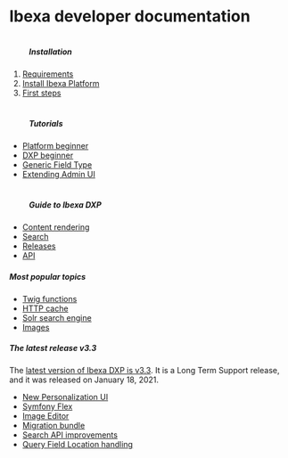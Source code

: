 <div class="front-page">
    <div class="row">
        <h1>Ibexa developer documentation</h1>
    </div>
    <div class="row mt-5 pb-4">
        <div class="col-lg px-2 px-lg-4">
            <div class="tile">
                <div class="row">
                    <div class="col-lg">
                        <h5 class="tile-title">
                            <svg class="tile-icon align-middle" width="32" height="32">
                                <use fill="var(--ibexa-jazzberry)" xlink:href="images/ez-icons.svg#publish"></use>
                            </svg>
                            Installation
                        </h5>
                        <div class="tile-body">
                            <ol>
                                <li><a href="getting_started/requirements/">Requirements</a></li>
                                <li><a href="getting_started/install_ez_platform/">Install Ibexa Platform</a></li>
                                <li><a href="getting_started/first_steps/">First steps</a></li>
                            </ol>
                        </div>
                    </div>
                </div>
            </div>
        </div>
        <div class="col-lg px-2">
            <div class="tile">
                <div class="row">
                    <div class="col-lg">
                        <h5 class="tile-title">
                            <svg class="tile-icon align-middle" width="32" height="32">
                                <use fill="var(--ibexa-jazzberry)" xlink:href="images/ez-icons.svg#about"></use>
                            </svg>
                            Tutorials
                        </h5>
                        <div class="tile-body">
                            <ul>
                                <li><a href="tutorials/platform_beginner/building_a_bicycle_route_tracker_in_ez_platform/">Platform beginner</a></li>
                                <li><a href="tutorials/enterprise_beginner/ez_enterprise_beginner_tutorial_-_its_a_dogs_world/">DXP beginner</a></li>
                                <li><a href="tutorials/generic_field_type/creating_a_point2d_field_type/">Generic Field Type</a></li>
                                <li><a href="tutorials/extending_admin_ui/extending_admin_ui/">Extending Admin UI</a></li>
                            </ul>
                        </div>
                    </div>
                </div>
            </div>
        </div>
        <div class="col-lg px-2 px-lg-4">
            <div class="tile">
                <div class="row">
                    <div class="col-lg">
                        <h5 class="tile-title">
                            <svg class="tile-icon align-middle" width="32" height="32">
                                <use fill="var(--ibexa-jazzberry)" xlink:href="images/ez-icons.svg#settings-config"></use>
                            </svg>
                            Guide to Ibexa DXP
                        </h5>
                    <div class="tile-body">
                        <ul>
                            <li><a href="guide/content_rendering/">Content rendering</a></li>
                            <li><a href="guide/search/search/">Search</a></li>
                            <li><a href="releases/ibexa_dxp_v3.3/">Releases</a></li>
                            <li><a href="api/public_php_api/">API</a></li>
                        </ul>
                    </div>
                </div>
            </div>
        </div>
    </div>
    </div>
    <div class="row mt-5">
        <div class="col-lg-4 mb-5 most-popular">
            <h5>
                Most popular topics
                <svg class="tile-icon" width="15" height="15">
                    <use fill="var(--ibexa-jazzberry)" xlink:href="images/ez-icons.svg#bookmark-active"></use>
                </svg>
            </h5>
                <ul>
                    <li><a href="guide/twig_functions_reference/">Twig functions</a></li>
                    <li><a href="guide/http_cache/">HTTP cache</a></li>
                    <li><a href="guide/search/solr/">Solr search engine</a></li>
                    <li><a href="guide/images/">Images</a></li>
                </ul>
        </div>
        <div class="col-lg-8 mb-5 latest-release">
            <h5>
                The latest release
                <span class="pill">v3.3</span>
            </h5>
            <div class="row mt-3">
                <div class="col-lg-5">The <a href="releases/ibexa_dxp_v3.3/">latest version of Ibexa DXP is v3.3</a>. It is a Long Term Support release, and it was released on January 18, 2021.
                </div>
                <div class="col-sm-7 features">
                    <ul>
                        <li><a href="releases/ibexa_dxp_v3.3/#new-personalization-ui">New Personalization UI</a></li>
                        <li><a href="releases/ibexa_dxp_v3.3/#symfony-flex">Symfony Flex</a></li>
                        <li><a href="releases/ibexa_dxp_v3.3/#image-editor">Image Editor</a></li>
                        <li><a href="releases/ibexa_dxp_v3.3/#migration-bundle">Migration bundle</a></li>
                        <li><a href="releases/ibexa_dxp_v3.3/#extended-search-api-capabilities">Search API improvements</a></li>
                        <li><a href="releases/ibexa_dxp_v3.3/#query-field-location-handling">Query Field Location handling</a></li>
                    </ul>
                </div>
            </div>
        </div>
    </div>
</div>
